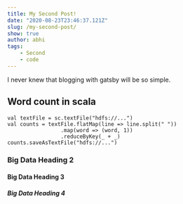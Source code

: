 ```yaml
---
title: My Second Post!
date: "2020-08-23T23:46:37.121Z"
slug: /my-second-post/
show: true
author: abhi
tags: 
    - Second
    - code
---
```


I never knew that blogging with gatsby will be so simple. 

## Word count in scala

```
val textFile = sc.textFile("hdfs://...")
val counts = textFile.flatMap(line => line.split(" "))
                 .map(word => (word, 1))
                 .reduceByKey(_ + _)
counts.saveAsTextFile("hdfs://...")
```
### Big Data Heading 2 
#### Big Data Heading 3 
##### Big Data Heading 4


